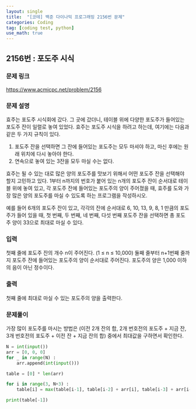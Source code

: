 ```yaml
---
layout: single
title:  "[코테] 백준 다이나믹 프로그래밍 2156번 문제"
categories: Coding
tag: [coding test, python]
use_math: true
---
```


## 2156번 : 포도주 시식
### 문제 링크
<https://www.acmicpc.net/problem/2156>

### 문제 설명
효주는 포도주 시식회에 갔다. 그 곳에 갔더니, 테이블 위에 다양한 포도주가 들어있는 포도주 잔이 일렬로 놓여 있었다. 효주는 포도주 시식을 하려고 하는데, 여기에는 다음과 같은 두 가지 규칙이 있다.

1. 포도주 잔을 선택하면 그 잔에 들어있는 포도주는 모두 마셔야 하고, 마신 후에는 원래 위치에 다시 놓아야 한다.
2. 연속으로 놓여 있는 3잔을 모두 마실 수는 없다.

효주는 될 수 있는 대로 많은 양의 포도주를 맛보기 위해서 어떤 포도주 잔을 선택해야 할지 고민하고 있다. 1부터 n까지의 번호가 붙어 있는 n개의 포도주 잔이 순서대로 테이블 위에 놓여 있고, 각 포도주 잔에 들어있는 포도주의 양이 주어졌을 때, 효주를 도와 가장 많은 양의 포도주를 마실 수 있도록 하는 프로그램을 작성하시오. 

예를 들어 6개의 포도주 잔이 있고, 각각의 잔에 순서대로 6, 10, 13, 9, 8, 1 만큼의 포도주가 들어 있을 때, 첫 번째, 두 번째, 네 번째, 다섯 번째 포도주 잔을 선택하면 총 포도주 양이 33으로 최대로 마실 수 있다.

### 입력
첫째 줄에 포도주 잔의 개수 n이 주어진다. (1 ≤ n ≤ 10,000) 둘째 줄부터 n+1번째 줄까지 포도주 잔에 들어있는 포도주의 양이 순서대로 주어진다. 포도주의 양은 1,000 이하의 음이 아닌 정수이다.

### 출력
첫째 줄에 최대로 마실 수 있는 포도주의 양을 출력한다.

### 문제풀이
가장 많이 포도주를 마시는 방법은 (이전 2개 잔의 합, 2개 번호전의 포도주 + 지금 잔, 3개 번호전의 포도주 + 이전 잔 + 지금 잔의 합) 중에서 최대값을 구하면서 확인한다.

```python
N = int(input())
arr = [0, 0, 0]
for _ in range(N) : 
    arr.append(int(input()))

table = [0] * len(arr)

for i in range(3, N+3) : 
    table[i] = max(table[i-1], table[i-2] + arr[i], table[i-3] + arr[i-1] + arr[i])

print(table[-1])
```
